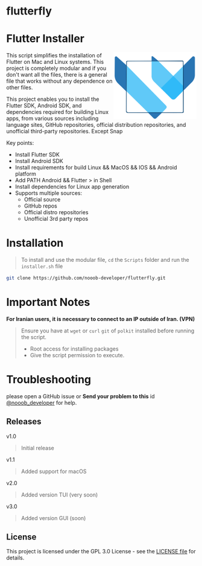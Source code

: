# flutterfly

# Flutter Installer
   <img src="https://github.com/nooob-developer/logo/blob/main/flutterfly/flutterfly-git.jpg" align="right"
   width="220" height="178">
   
This script simplifies the installation of Flutter on Mac and Linux systems.
This project is completely modular and if you don't want all the files, there is a general file that works without any dependence on other files.

This project enables you to install the Flutter SDK, Android SDK, and dependencies required for building Linux apps, from various sources including language sites, GitHub repositories, official distribution repositories, and unofficial third-party repositories. Except Snap

Key points:
- Install Flutter SDK
- Install Android SDK
- Install requirements for build Linux && MacOS && IOS && Android platform
- Add PATH Android && Flutter > in Shell
- Install dependencies for Linux app generation
- Supports multiple sources:
  - Official source
  - GitHub repos
  - Official distro repositories
  - Unofficial 3rd party repos

# Installation
> To install and use the modular file, `cd` the `Scripts` folder and run the ```installer.sh``` file
```bash
git clone https://github.com/nooob-developer/flutterfly.git
```
# Important Notes
**For Iranian users, it is necessary to connect to an IP outside of Iran. (VPN)**
> Ensure you have at `wget` or `curl` `git` of `polkit` installed before running the script.
> - Root access for installing packages
>  - Give the script permission to execute.

# Troubleshooting
please open a GitHub issue
or
**Send your problem to this** id [@nooob_developer](https://t.me/Nooob_developer "Telegram") for help.

## Releases

v1.0

> Initial release

v1.1

 > Added support for macOS

v2.0

 > Added version TUI (very soon)

v3.0

 > Added version GUI (soon)

## License

This project is licensed under the GPL 3.0 License - see the [LICENSE file](https://codeberg.org/nooob-developer/flutterfly/src/branch/main/LICENSE) for details.
